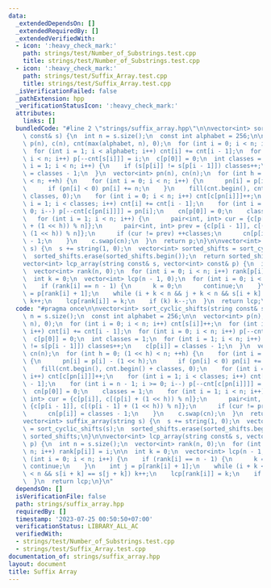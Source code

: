 ```yaml
---
data:
  _extendedDependsOn: []
  _extendedRequiredBy: []
  _extendedVerifiedWith:
  - icon: ':heavy_check_mark:'
    path: strings/test/Number_of_Substrings.test.cpp
    title: strings/test/Number_of_Substrings.test.cpp
  - icon: ':heavy_check_mark:'
    path: strings/test/Suffix_Array.test.cpp
    title: strings/test/Suffix_Array.test.cpp
  _isVerificationFailed: false
  _pathExtension: hpp
  _verificationStatusIcon: ':heavy_check_mark:'
  attributes:
    links: []
  bundledCode: "#line 2 \"strings/suffix_array.hpp\"\n\nvector<int> sort_cyclic_shifts(string\
    \ const& s) {\n  int n = s.size();\n  const int alphabet = 256;\n\n  vector<int>\
    \ p(n), c(n), cnt(max(alphabet, n), 0);\n  for (int i = 0; i < n; i++) cnt[s[i]]++;\n\
    \  for (int i = 1; i < alphabet; i++) cnt[i] += cnt[i - 1];\n  for (int i = 0;\
    \ i < n; i++) p[--cnt[s[i]]] = i;\n  c[p[0]] = 0;\n  int classes = 1;\n  for (int\
    \ i = 1; i < n; i++) {\n    if (s[p[i]] != s[p[i - 1]]) classes++;\n    c[p[i]]\
    \ = classes - 1;\n  }\n  vector<int> pn(n), cn(n);\n  for (int h = 0; (1 << h)\
    \ < n; ++h) {\n    for (int i = 0; i < n; i++) {\n      pn[i] = p[i] - (1 << h);\n\
    \      if (pn[i] < 0) pn[i] += n;\n    }\n    fill(cnt.begin(), cnt.begin() +\
    \ classes, 0);\n    for (int i = 0; i < n; i++) cnt[c[pn[i]]]++;\n    for (int\
    \ i = 1; i < classes; i++) cnt[i] += cnt[i - 1];\n    for (int i = n - 1; i >=\
    \ 0; i--) p[--cnt[c[pn[i]]]] = pn[i];\n    cn[p[0]] = 0;\n    classes = 1;\n \
    \   for (int i = 1; i < n; i++) {\n      pair<int, int> cur = {c[p[i]], c[(p[i]\
    \ + (1 << h)) % n]};\n      pair<int, int> prev = {c[p[i - 1]], c[(p[i - 1] +\
    \ (1 << h)) % n]};\n      if (cur != prev) ++classes;\n      cn[p[i]] = classes\
    \ - 1;\n    }\n    c.swap(cn);\n  }\n  return p;\n}\n\nvector<int> suffix_array(string\
    \ s) {\n  s += string(1, 0);\n  vector<int> sorted_shifts = sort_cyclic_shifts(s);\n\
    \  sorted_shifts.erase(sorted_shifts.begin());\n  return sorted_shifts;\n}\n\n\
    vector<int> lcp_array(string const& s, vector<int> const& p) {\n  int n = s.size();\n\
    \  vector<int> rank(n, 0);\n  for (int i = 0; i < n; i++) rank[p[i]] = i;\n\n\
    \  int k = 0;\n  vector<int> lcp(n - 1, 0);\n  for (int i = 0; i < n; i++) {\n\
    \    if (rank[i] == n - 1) {\n      k = 0;\n      continue;\n    }\n    int j\
    \ = p[rank[i] + 1];\n    while (i + k < n && j + k < n && s[i + k] == s[j + k])\
    \ k++;\n    lcp[rank[i]] = k;\n    if (k) k--;\n  }\n  return lcp;\n}\n"
  code: "#pragma once\n\nvector<int> sort_cyclic_shifts(string const& s) {\n  int\
    \ n = s.size();\n  const int alphabet = 256;\n\n  vector<int> p(n), c(n), cnt(max(alphabet,\
    \ n), 0);\n  for (int i = 0; i < n; i++) cnt[s[i]]++;\n  for (int i = 1; i < alphabet;\
    \ i++) cnt[i] += cnt[i - 1];\n  for (int i = 0; i < n; i++) p[--cnt[s[i]]] = i;\n\
    \  c[p[0]] = 0;\n  int classes = 1;\n  for (int i = 1; i < n; i++) {\n    if (s[p[i]]\
    \ != s[p[i - 1]]) classes++;\n    c[p[i]] = classes - 1;\n  }\n  vector<int> pn(n),\
    \ cn(n);\n  for (int h = 0; (1 << h) < n; ++h) {\n    for (int i = 0; i < n; i++)\
    \ {\n      pn[i] = p[i] - (1 << h);\n      if (pn[i] < 0) pn[i] += n;\n    }\n\
    \    fill(cnt.begin(), cnt.begin() + classes, 0);\n    for (int i = 0; i < n;\
    \ i++) cnt[c[pn[i]]]++;\n    for (int i = 1; i < classes; i++) cnt[i] += cnt[i\
    \ - 1];\n    for (int i = n - 1; i >= 0; i--) p[--cnt[c[pn[i]]]] = pn[i];\n  \
    \  cn[p[0]] = 0;\n    classes = 1;\n    for (int i = 1; i < n; i++) {\n      pair<int,\
    \ int> cur = {c[p[i]], c[(p[i] + (1 << h)) % n]};\n      pair<int, int> prev =\
    \ {c[p[i - 1]], c[(p[i - 1] + (1 << h)) % n]};\n      if (cur != prev) ++classes;\n\
    \      cn[p[i]] = classes - 1;\n    }\n    c.swap(cn);\n  }\n  return p;\n}\n\n\
    vector<int> suffix_array(string s) {\n  s += string(1, 0);\n  vector<int> sorted_shifts\
    \ = sort_cyclic_shifts(s);\n  sorted_shifts.erase(sorted_shifts.begin());\n  return\
    \ sorted_shifts;\n}\n\nvector<int> lcp_array(string const& s, vector<int> const&\
    \ p) {\n  int n = s.size();\n  vector<int> rank(n, 0);\n  for (int i = 0; i <\
    \ n; i++) rank[p[i]] = i;\n\n  int k = 0;\n  vector<int> lcp(n - 1, 0);\n  for\
    \ (int i = 0; i < n; i++) {\n    if (rank[i] == n - 1) {\n      k = 0;\n     \
    \ continue;\n    }\n    int j = p[rank[i] + 1];\n    while (i + k < n && j + k\
    \ < n && s[i + k] == s[j + k]) k++;\n    lcp[rank[i]] = k;\n    if (k) k--;\n\
    \  }\n  return lcp;\n}\n"
  dependsOn: []
  isVerificationFile: false
  path: strings/suffix_array.hpp
  requiredBy: []
  timestamp: '2023-07-25 00:50:50+07:00'
  verificationStatus: LIBRARY_ALL_AC
  verifiedWith:
  - strings/test/Number_of_Substrings.test.cpp
  - strings/test/Suffix_Array.test.cpp
documentation_of: strings/suffix_array.hpp
layout: document
title: Suffix Array
---
```


